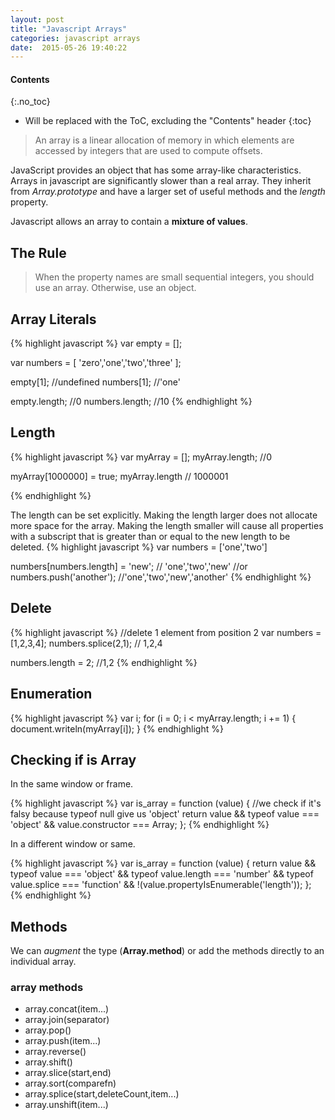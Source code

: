 ```yaml
---
layout: post
title: "Javascript Arrays"
categories: javascript arrays
date:  2015-05-26 19:40:22
---
```


#### Contents
{:.no_toc}

* Will be replaced with the ToC, excluding the "Contents" header
{:toc}

> An array is a linear allocation of memory in which elements are accessed by integers that are used to compute offsets.

JavaScript provides an object that has some array-like characteristics. Arrays in javascript are significantly slower than a real array. They inherit from *Array.prototype* and have a larger set of useful methods and the *length* property.

Javascript allows an array to contain a **mixture of values**.

## The Rule

> When the property names are small sequential integers, you should use an array. Otherwise, use an object.

## Array Literals

{% highlight javascript %}
var empty = [];

var numbers = [
        'zero','one','two','three'
];

empty[1]; //undefined
numbers[1]; //'one'

empty.length; //0
numbers.length; //10
{% endhighlight %}

## Length

{% highlight javascript %}
var myArray = [];
myArray.length; //0

myArray[1000000] = true;
myArray.length // 1000001

{% endhighlight %}

The length can be set explicitly. Making the length larger does not allocate more space for the array. Making the length smaller will cause all properties with a subscript that is greater than or equal to the new length to be deleted.
{% highlight javascript %}
var numbers = ['one','two']

numbers[numbers.length] = 'new'; // 'one','two','new'
//or
numbers.push('another'); //'one','two','new','another'
{% endhighlight %}

## Delete

{% highlight javascript %}
//delete 1 element from position 2
var numbers = [1,2,3,4];
numbers.splice(2,1); // 1,2,4

numbers.length = 2; //1,2
{% endhighlight %}

## Enumeration

{% highlight javascript %}
var i;
for (i = 0; i < myArray.length; i += 1) {
        document.writeln(myArray[i]);
}
{% endhighlight %}

## Checking if is Array

In the same window or frame.

{% highlight javascript %}
var is_array = function (value) {
        //we check if it's falsy because typeof null give us 'object'
        return value && 
        typeof value === 'object' &&
        value.constructor === Array;
};
{% endhighlight %}

In a different window or same.

{% highlight javascript %}
var is_array = function (value) {
        return value &&
        typeof value === 'object' &&
        typeof value.length === 'number' &&
        typeof value.splice === 'function' &&
        !(value.propertyIsEnumerable('length'));
};
{% endhighlight %}

## Methods

We can *augment* the type (**Array.method**) or add the methods directly to an individual array.

### array methods

* array.concat(item...)
* array.join(separator)
* array.pop()
* array.push(item...)
* array.reverse()
* array.shift()
* array.slice(start,end)
* array.sort(comparefn)
* array.splice(start,deleteCount,item...)
* array.unshift(item...)
